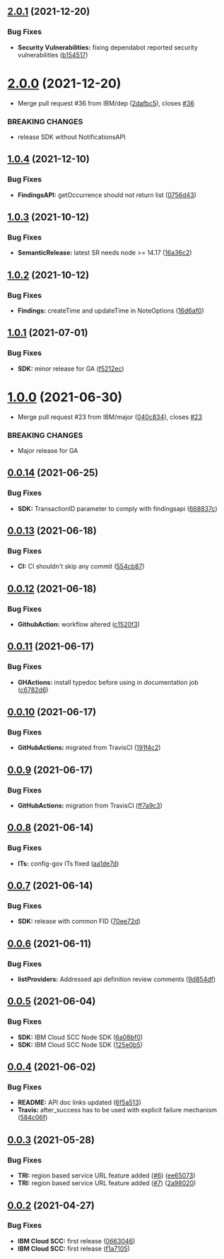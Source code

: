 ## [2.0.1](https://github.com/IBM/scc-node-sdk/compare/v2.0.0...v2.0.1) (2021-12-20)


### Bug Fixes

* **Security Vulnerabilities:** fixing dependabot reported security vulnerabilities ([b154517](https://github.com/IBM/scc-node-sdk/commit/b1545172865f595ef4fb7204359b78651cbeb7b4))

# [2.0.0](https://github.com/IBM/scc-node-sdk/compare/v1.0.4...v2.0.0) (2021-12-20)


* Merge pull request #36 from IBM/dep ([2dafbc5](https://github.com/IBM/scc-node-sdk/commit/2dafbc587aa09542dcb2a167a1608ab261931a1e)), closes [#36](https://github.com/IBM/scc-node-sdk/issues/36)


### BREAKING CHANGES

* release SDK without NotificationsAPI

## [1.0.4](https://github.com/IBM/scc-node-sdk/compare/v1.0.3...v1.0.4) (2021-12-10)


### Bug Fixes

* **FindingsAPI:** getOccurrence should not return list ([0756d43](https://github.com/IBM/scc-node-sdk/commit/0756d436b936e22f226b382dfe7d61345e457fbf))

## [1.0.3](https://github.com/IBM/scc-node-sdk/compare/v1.0.2...v1.0.3) (2021-10-12)


### Bug Fixes

* **SemanticRelease:** latest SR needs node >= 14.17 ([16a36c2](https://github.com/IBM/scc-node-sdk/commit/16a36c22c6d6927c615101f60e42318fd1eca09e))

## [1.0.2](https://github.com/IBM/scc-node-sdk/compare/v1.0.1...v1.0.2) (2021-10-12)


### Bug Fixes

* **Findings:** createTime and updateTime in NoteOptions ([16d6af0](https://github.com/IBM/scc-node-sdk/commit/16d6af027539d7305eaf70dac21bf32998f23c21))

## [1.0.1](https://github.com/IBM/scc-node-sdk/compare/v1.0.0...v1.0.1) (2021-07-01)


### Bug Fixes

* **SDK:** minor release for GA ([f5212ec](https://github.com/IBM/scc-node-sdk/commit/f5212ec65132a65090f6ff1f8eda93036b7c6fa1))

# [1.0.0](https://github.com/IBM/scc-node-sdk/compare/v0.0.14...v1.0.0) (2021-06-30)


* Merge pull request #23 from IBM/major ([040c834](https://github.com/IBM/scc-node-sdk/commit/040c834b39284d4cdbbe7ca9f0b3bc0fdca780f0)), closes [#23](https://github.com/IBM/scc-node-sdk/issues/23)


### BREAKING CHANGES

* Major release for GA

## [0.0.14](https://github.com/IBM/scc-node-sdk/compare/v0.0.13...v0.0.14) (2021-06-25)


### Bug Fixes

* **SDK:** TransactionID parameter to comply with findingsapi ([668837c](https://github.com/IBM/scc-node-sdk/commit/668837cfe3e9796dadb4f27b3e19000c733a354e))

## [0.0.13](https://github.com/IBM/scc-node-sdk/compare/v0.0.12...v0.0.13) (2021-06-18)


### Bug Fixes

* **CI:** CI shouldn't skip any commit ([554cb87](https://github.com/IBM/scc-node-sdk/commit/554cb873986895ea8639d933a4d3559d63be09d1))

## [0.0.12](https://github.com/IBM/scc-node-sdk/compare/v0.0.11...v0.0.12) (2021-06-18)


### Bug Fixes

* **GithubAction:** workflow altered ([c1520f3](https://github.com/IBM/scc-node-sdk/commit/c1520f3afdbcc681fb3438fed518ac224b81c6e0))

## [0.0.11](https://github.com/IBM/scc-node-sdk/compare/v0.0.10...v0.0.11) (2021-06-17)


### Bug Fixes

* **GHActions:** install typedoc before using in documentation job ([c6782d6](https://github.com/IBM/scc-node-sdk/commit/c6782d6a57182d660de096ba409b488ad03acecf))

## [0.0.10](https://github.com/IBM/scc-node-sdk/compare/v0.0.9...v0.0.10) (2021-06-17)


### Bug Fixes

* **GitHubActions:** migrated from TravisCI ([191f4c2](https://github.com/IBM/scc-node-sdk/commit/191f4c289b5c50459cdaca51970bb73ebb8ab6fa))

## [0.0.9](https://github.com/IBM/scc-node-sdk/compare/v0.0.8...v0.0.9) (2021-06-17)


### Bug Fixes

* **GitHubActions:** migration from TravisCI ([ff7a9c3](https://github.com/IBM/scc-node-sdk/commit/ff7a9c3c2aed3190c716ce3a8ed12e14c431b764))

## [0.0.8](https://github.com/IBM/scc-node-sdk/compare/v0.0.7...v0.0.8) (2021-06-14)


### Bug Fixes

* **ITs:** config-gov ITs fixed ([aa1de7d](https://github.com/IBM/scc-node-sdk/commit/aa1de7dc55988878543385f7bc60ce937002a8b8))

## [0.0.7](https://github.com/IBM/scc-node-sdk/compare/v0.0.6...v0.0.7) (2021-06-14)


### Bug Fixes

* **SDK:** release with common FID ([70ee72d](https://github.com/IBM/scc-node-sdk/commit/70ee72d457f85c98c1d3b4868fc35d4a87175471))

## [0.0.6](https://github.com/IBM/scc-node-sdk/compare/v0.0.5...v0.0.6) (2021-06-11)


### Bug Fixes

* **listProviders:** Addressed api definition review comments ([9d854df](https://github.com/IBM/scc-node-sdk/commit/9d854df82b26351dccaef5fc27ade2235ef53204))

## [0.0.5](https://github.com/IBM/scc-node-sdk/compare/v0.0.4...v0.0.5) (2021-06-04)


### Bug Fixes

* **SDK:** IBM Cloud SCC Node SDK ([6a08bf0](https://github.com/IBM/scc-node-sdk/commit/6a08bf06e1cec8e27b0cd35fbbfaec4886a4b6c4))
* **SDK:** IBM Cloud SCC Node SDK ([125e0b5](https://github.com/IBM/scc-node-sdk/commit/125e0b5fc5b3f11ca55000d74e95403b1eb4ca29))

## [0.0.4](https://github.com/IBM/scc-node-sdk/compare/v0.0.3...v0.0.4) (2021-06-02)


### Bug Fixes

* **README:** API doc links updated ([6f5a513](https://github.com/IBM/scc-node-sdk/commit/6f5a5138a267591fec0c00898a9f56b993c09700))
* **Travis:** after_success has to be used with explicit failure mechanism ([584c06f](https://github.com/IBM/scc-node-sdk/commit/584c06f539e6463cb672f78bfc68cf0868dc77e8))

## [0.0.3](https://github.com/IBM/scc-node-sdk/compare/v0.0.2...v0.0.3) (2021-05-28)


### Bug Fixes

* **TRI:** region based service URL feature added ([#6](https://github.com/IBM/scc-node-sdk/issues/6)) ([ee65073](https://github.com/IBM/scc-node-sdk/commit/ee65073d0e7bfd43ce5ac3e74d0f73e3fa65a887))
* **TRI:** region based service URL feature added ([#7](https://github.com/IBM/scc-node-sdk/issues/7)) ([2a98020](https://github.com/IBM/scc-node-sdk/commit/2a980202f70cf54a9f6dafc8cd3c525d1f9a55be))

## [0.0.2](https://github.com/IBM/scc-node-sdk/compare/v0.0.1...v0.0.2) (2021-04-27)


### Bug Fixes

* **IBM Cloud SCC:** first release ([0663046](https://github.com/IBM/scc-node-sdk/commit/0663046528cfe7564e00fbfc423f8f10a28bc218))
* **IBM Cloud SCC:** first release ([f1a7105](https://github.com/IBM/scc-node-sdk/commit/f1a7105f94627f6ea48b21d92e09bdcd1f8ba854))
